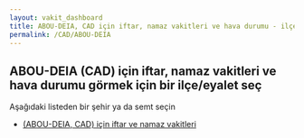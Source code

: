 ```yaml
---
layout: vakit_dashboard
title: ABOU-DEIA, CAD için iftar, namaz vakitleri ve hava durumu - ilçe/eyalet seç
permalink: /CAD/ABOU-DEIA
---
```


## ABOU-DEIA (CAD) için iftar, namaz vakitleri ve hava durumu  görmek için bir ilçe/eyalet seç

Aşağıdaki listeden bir şehir ya da semt seçin

* [ (ABOU-DEIA, CAD) için iftar ve namaz vakitleri](/CAD/ABOU-DEIA/)

<script type="text/javascript">
  var GLOBAL_COUNTRY = 'CAD';
  var GLOBAL_CITY = 'ABOU-DEIA';
  var GLOBAL_STATE = 'ABOU-DEIA';
</script>
